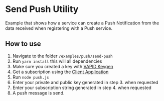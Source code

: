 # Send Push Utility
Example that shows how a service can create a Push Notification from the data received when registering with 
a Push service.

## How to use
1. Navigate to the folder `/examples/push/send-push`
2. Run `yarn install` this will all dependencies
3. Make sure you created a key with [VAPID Keygen](/examples/push/vapid-keygen)
4. Get a subscription using the [Client Application](/examples/push/client-app)
5. Run `node push.js`
6. Enter your private and public key generated in step 3. when requested
7. Enter your subscription string generated in step 4. when requested
8. A push message is send.
